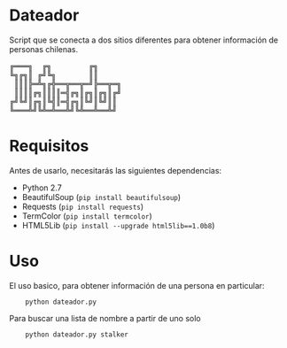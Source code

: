 # Dateador
Script que se conecta a dos sitios diferentes para obtener información de personas chilenas.
<pre>
╔═══╗  ╔╗        ╔╗
╚╗╔╗║ ╔╝╚╗       ║║
 ║║║╠═╩╗╔╬══╦══╦═╝╠══╦═╗
 ║║║║╔╗║║║║═╣╔╗║╔╗║╔╗║╔╝
╔╝╚╝║╔╗║╚╣║═╣╔╗║╚╝║╚╝║║
╚═══╩╝╚╩═╩══╩╝╚╩══╩══╩╝
</pre>
# Requisitos
Antes de usarlo, necesitarás las siguientes dependencias:
- Python 2.7
- BeautifulSoup (`pip install beautifulsoup`)
- Requests (`pip install requests`)
- TermColor (`pip install termcolor`)
- HTML5Lib (`pip install --upgrade html5lib==1.0b8`)

# Uso
El uso basico, para obtener información de una persona en particular:
```
    python dateador.py
```

Para buscar una lista de nombre a partir de uno solo

```
    python dateador.py stalker
```
